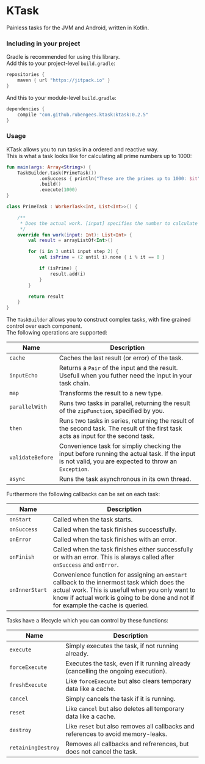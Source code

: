 # KTask

Painless tasks for the JVM and Android, written in Kotlin.

### Including in your project

Gradle is recommended for using this library.<br>
Add this to your project-level `build.gradle`:

```groovy
repositories {
    maven { url "https://jitpack.io" }
}
```

And this to your module-level `build.gradle`:

```groovy
dependencies {
    compile "com.github.rubengees.ktask:ktask:0.2.5"
}
```

### Usage

KTask allows you to run tasks in a ordered and reactive way.<br>
This is what a task looks like for calculating all prime numbers up to 1000:

```kotlin
fun main(args: Array<String>) {
    TaskBuilder.task(PrimeTask())
            .onSuccess { println("These are the primes up to 1000: $it") }
            .build()
            .execute(1000)
}

class PrimeTask : WorkerTask<Int, List<Int>>() {

    /**
     * Does the actual work. [input] specifies the number to calculate primes to (exclusive).
     */
    override fun work(input: Int): List<Int> {
        val result = arrayListOf<Int>()

        for (i in 3 until input step 2) {
            val isPrime = (2 until i).none { i % it == 0 }

            if (isPrime) {
                result.add(i)
            }
        }

        return result
    }
}
```

The `TaskBuilder` allows you to construct complex tasks, with fine grained control over each component.<br>
The following operations are supported:

| Name | Description |
| -- | -- |
| `cache` | Caches the last result (or error) of the task. |
| `inputEcho` | Returns a `Pair` of the input and the result. Usefull when you futher need the input in your task chain. |
| `map` | Transforms the result to a new type. |
| `parallelWith` | Runs two tasks in parallel, returning the result of the `zipFunction`, specified by you. |
| `then` | Runs two tasks in series, returning the result of the second task. The result of the first task acts as input for the second task. |
| `validateBefore` | Convenience task for simpliy checking the input before running the actual task. If the input is not valid, you are expected to throw an `Exception`. |
| `async` | Runs the task asynchronous in its own thread. |

Furthermore the following callbacks can be set on each task:

| Name | Description |
| -- | -- |
| `onStart` | Called when the task starts. |
| `onSuccess` | Called when the task finishes successfully. |
| `onError` | Called when the task finishes with an error. |
| `onFinish` | Called when the task finishes either successfully or with an error. This is always called after  `onSuccess` and `onError`. |
| `onInnerStart` | Convenience function for assigning an `onStart` callback to the innermost task which does the actual work. This is usefull when you only want to know if actual work is going to be done and not if for example the cache is queried. |

Tasks have a lifecycle which you can control by these functions:

| Name | Description |
| -- | -- |
| `execute` | Simply executes the task, if not running already. |
| `forceExecute` | Executes the task, even if it running already (cancelling the ongoing execution). |
| `freshExecute` | Like `forceExecute` but also clears temporary data like a cache. |
| `cancel` | Simply cancels the task if it is running. |
| `reset` | Like `cancel` but also deletes all temporary data like a cache. |
| `destroy` | Like `reset` but also removes all callbacks and references to avoid memory-leaks. |
| `retainingDestroy` | Removes all callbacks and refrerences, but does not cancel the task. |
